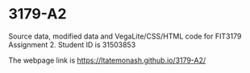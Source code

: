 # 3179-A2
Source data, modified data and VegaLite/CSS/HTML code for FIT3179 Assignment 2. Student ID is 31503853

The webpage link is https://ltatemonash.github.io/3179-A2/
